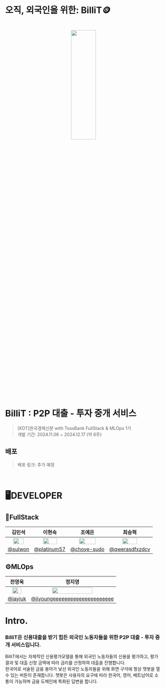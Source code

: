 # 오직, 외국인을 위한: BilliT🪙
<br/>

<div align="center">

 <img src = "https://github.com/user-attachments/assets/1d90d76d-2f60-49b2-a261-249dc432199f" width="40%" height="30%">


</div>

# BilliT : P2P 대출 - 투자 중개 서비스
> [KDT]한국경제신문 with TossBank FullStack & MLOps 1기 <br/>
> 개발 기간: 2024.11.06 ~ 2024.12.17 (약 6주)

## 배포
> 배포 링크: 추가 예정

<br/>

# 🖥️DEVELOPER
## 🧩FullStack
|     김민석     |     이현숙     |     조예은     |     최승혁     |
|:--------------:|:--------------:|:--------------:|:--------------:|
|<img src = "https://github.com/user-attachments/assets/0f9f65b3-6856-4ca2-a3bd-02fa60b05fe3" width="70%" height="70%">|<img src = "https://github.com/user-attachments/assets/a4883e27-af92-4639-aa63-e3f51fa8d53c" width="66%" height="66%">|<img src = "https://github.com/user-attachments/assets/db0e74a4-9330-4a5a-82f0-e3bfaf70f2d1" width="70%" height="70%">|<img src = "https://github.com/user-attachments/assets/cdaca065-4567-4c3b-942e-c27eff716889" width="60%" height="60%">|
|[@sulwon](https://github.com/sulwon)|[@platinum57](https://github.com/platinum57)|[@choye-sudo](https://github.com/choye-sudo)|[@qwerasdfxzdcv](https://github.com/qwerasdfxzdcv)|

## ⚙️MLOps
|전영욱|정지영|
|:---:|:---:|
|<img src = "https://github.com/user-attachments/assets/5f00c09c-e78d-4613-817f-6ad959694d34" width="70%" height="70%">|<img src = "https://github.com/user-attachments/assets/52c66ff6-14c9-41de-9c8d-fd2a48fe6006" width="70%" height="70%">|
|[@jayiuk](https://github.com/jayiuk)|[@jiyoungeeeeeeeeeeeeeeeeeeeee](https://github.com/jiyoungeeeeeeeeeeeeeeeeeeeee)|

# Intro.
### BilliT은 신용대출을 받기 힘든 외국인 노동자들을 위한 P2P 대출 - 투자 중개 서비스입니다. <br/>
BilliT에서는 자체적인 신용평가모델을 통해 외국인 노동자들의 신용을 평가하고, 평가 결과 및 대출 신청 금액에 따라 금리를 산정하여 대출을 진행합니다. <br/>
한국어로 서술된 금융 용어가 낯선 외국인 노동자들을 위해 화면 구석에 항상 챗봇을 열 수 있는 버튼이 존재합니다.
챗봇은 사용자의 요구에 따라 한국어, 영어, 베트남어로 소통이 가능하며 금융 도메인에 특화된 답변을 합니다. <br/><br/>

